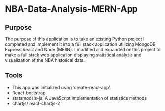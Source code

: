# NBA-Data-Analysis-MERN-App

## Purpose
The purpose of this application is to take an existing Python project I completed and implement it into a full stack application utilizing MongoDB Express React and Node (MERN). I modified and expanded on this project to make a full stack web application displaying statistical analysis and visualization of the NBA historical data.

## Tools
- This app was initialized using ‘create-react-app’.
- React-bootstrap
- statsmodels-js: A JavaScript implementation of statistics methods
- chartjs/ react-chartjs-2
